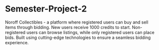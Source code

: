# Semester-Project-2
Noroff Collectibles - a platform where registered users can buy and sell items through bidding. New users receive 1000 credits to start. Non-registered users can browse listings, while only registered users can place bids. Built using cutting-edge technologies to ensure a seamless bidding experience.
